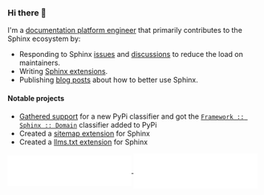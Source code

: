 ### Hi there 👋

I'm a [documentation platform engineer](https://www.linkedin.com/in/jareddillard/) that primarily contributes to the Sphinx ecosystem by:

- Responding to Sphinx [issues](https://github.com/sphinx-doc/sphinx/issues?q=is%3Aissue+commenter%3Ajdillard+) and [discussions](https://github.com/orgs/sphinx-doc/discussions) to reduce the load on maintainers.
- Writing [Sphinx extensions](https://pypi.org/user/logicwon/).
- Publishing [blog posts](https://jareddillard.com/blog/archive#sphinx) about how to better use Sphinx.

#### Notable projects

- [Gathered support](https://github.com/sphinx-doc/sphinx/issues/11562) for a new PyPi classifier and got the [`Framework :: Sphinx :: Domain`](https://github.com/pypa/trove-classifiers/pull/163) classifier added to PyPi
- Created a [sitemap extension](https://github.com/jdillard/sphinx-sitemap) for Sphinx
- Created a [llms.txt extension](https://github.com/jdillard/sphinx-llms-txt) for Sphinx

<a href="https://github.com/jdillard">
  <img align="center" width="49%" src="metrics/repositories.svg" alt="Repositories">
</a>
<a href="https://github.com/jdillard">
  <img align="center" width="49%" src="metrics/activity_community.svg" alt="Activity and Community">
</a>
